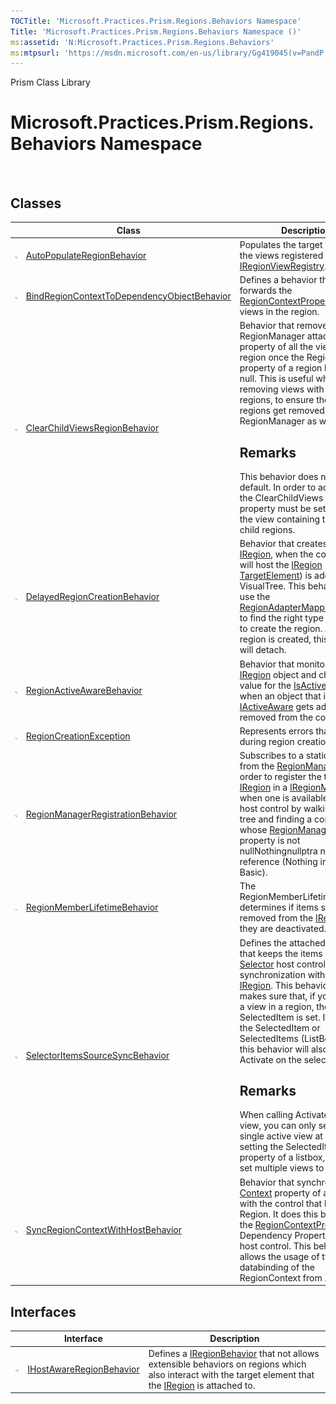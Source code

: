 ```yaml
---
TOCTitle: 'Microsoft.Practices.Prism.Regions.Behaviors Namespace'
Title: 'Microsoft.Practices.Prism.Regions.Behaviors Namespace ()'
ms:assetid: 'N:Microsoft.Practices.Prism.Regions.Behaviors'
ms:mtpsurl: 'https://msdn.microsoft.com/en-us/library/Gg419045(v=PandP.50)'
---
```


Prism Class Library

Microsoft.Practices.Prism.Regions.Behaviors Namespace
=====================================================

 

Classes
-------

<span id="classToggle"></span>
<table>

<thead>
<tr class="header">
<th> </th>
<th>Class</th>
<th>Description</th>
</tr>
</thead>
<tbody>
<tr class="odd">
<td><img src="images/public-class.gif" title="Public class" /></td>
<td><a href="https://msdn.microsoft.com/library/microsoft.practices.prism.regions.behaviors.autopopulateregionbehavior">AutoPopulateRegionBehavior</a></td>
<td><div class="summary">
Populates the target region with the views registered to it in the <a href="https://msdn.microsoft.com/library/microsoft.practices.prism.regions.iregionviewregistry">IRegionViewRegistry</a>.
</div></td>
</tr>
<tr class="even">
<td><img src="images/public-class.gif" title="Public class" /></td>
<td><a href="https://msdn.microsoft.com/library/microsoft.practices.prism.regions.behaviors.bindregioncontexttodependencyobjectbehavior">BindRegionContextToDependencyObjectBehavior</a></td>
<td><div class="summary">
Defines a behavior that forwards the <a href="https://msdn.microsoft.com/library/microsoft.practices.prism.regions.regionmanager.regioncontextproperty">RegionContextProperty</a> to the views in the region.
</div></td>
</tr>
<tr class="odd">
<td><img src="images/public-class.gif" title="Public class" /></td>
<td><a href="https://msdn.microsoft.com/library/microsoft.practices.prism.regions.behaviors.clearchildviewsregionbehavior">ClearChildViewsRegionBehavior</a></td>
<td><div class="summary">
Behavior that removes the RegionManager attached property of all the views in a region once the RegionManager property of a region becomes null. This is useful when removing views with nested regions, to ensure these nested regions get removed from the RegionManager as well.
<div>
<h2 id="remarks">Remarks</h2>
<span id="remarksToggle"></span> This behavior does not apply by default. In order to activate it, the ClearChildViews attached property must be set to True in the view containing the affected child regions.
</div>
</div></td>
</tr>
<tr class="even">
<td><img src="images/public-class.gif" title="Public class" /></td>
<td><a href="https://msdn.microsoft.com/library/microsoft.practices.prism.regions.behaviors.delayedregioncreationbehavior">DelayedRegionCreationBehavior</a></td>
<td><div class="summary">
Behavior that creates a new <a href="https://msdn.microsoft.com/library/microsoft.practices.prism.regions.iregion">IRegion</a>, when the control that will host the <a href="https://msdn.microsoft.com/library/microsoft.practices.prism.regions.iregion">IRegion</a> (see <a href="https://msdn.microsoft.com/library/microsoft.practices.prism.regions.behaviors.delayedregioncreationbehavior.targetelement">TargetElement</a>) is added to the VisualTree. This behavior will use the <a href="https://msdn.microsoft.com/library/microsoft.practices.prism.regions.regionadaptermappings">RegionAdapterMappings</a> class to find the right type of adapter to create the region. After the region is created, this behavior will detach.
</div></td>
</tr>
<tr class="odd">
<td><img src="images/public-class.gif" title="Public class" /></td>
<td><a href="https://msdn.microsoft.com/library/microsoft.practices.prism.regions.behaviors.regionactiveawarebehavior">RegionActiveAwareBehavior</a></td>
<td><div class="summary">
Behavior that monitors a <a href="https://msdn.microsoft.com/library/microsoft.practices.prism.regions.iregion">IRegion</a> object and changes the value for the <a href="https://msdn.microsoft.com/library/microsoft.practices.prism.iactiveaware.isactive">IsActive</a> property when an object that implements <a href="https://msdn.microsoft.com/library/microsoft.practices.prism.iactiveaware">IActiveAware</a> gets added or removed from the collection.
</div></td>
</tr>
<tr class="even">
<td><img src="images/public-class.gif" title="Public class" /></td>
<td><a href="https://msdn.microsoft.com/library/microsoft.practices.prism.regions.behaviors.regioncreationexception">RegionCreationException</a></td>
<td><div class="summary">
Represents errors that occured during region creation.
</div></td>
</tr>
<tr class="odd">
<td><img src="images/public-class.gif" title="Public class" /></td>
<td><a href="https://msdn.microsoft.com/library/microsoft.practices.prism.regions.behaviors.regionmanagerregistrationbehavior">RegionManagerRegistrationBehavior</a></td>
<td><div class="summary">
Subscribes to a static event from the <a href="https://msdn.microsoft.com/library/microsoft.practices.prism.regions.regionmanager">RegionManager</a> in order to register the target <a href="https://msdn.microsoft.com/library/microsoft.practices.prism.regions.iregion">IRegion</a> in a <a href="https://msdn.microsoft.com/library/microsoft.practices.prism.regions.iregionmanager">IRegionManager</a> when one is available on the host control by walking up the tree and finding a control whose <a href="https://msdn.microsoft.com/library/microsoft.practices.prism.regions.regionmanager.regionmanagerproperty">RegionManagerProperty</a> property is not nullNothingnullptra null reference (Nothing in Visual Basic).
</div></td>
</tr>
<tr class="even">
<td><img src="images/public-class.gif" title="Public class" /></td>
<td><a href="https://msdn.microsoft.com/library/microsoft.practices.prism.regions.behaviors.regionmemberlifetimebehavior">RegionMemberLifetimeBehavior</a></td>
<td><div class="summary">
The RegionMemberLifetimeBehavior determines if items should be removed from the <a href="https://msdn.microsoft.com/library/microsoft.practices.prism.regions.iregion">IRegion</a> when they are deactivated.
</div></td>
</tr>
<tr class="odd">
<td><img src="images/public-class.gif" title="Public class" /></td>
<td><a href="https://msdn.microsoft.com/library/microsoft.practices.prism.regions.behaviors.selectoritemssourcesyncbehavior">SelectorItemsSourceSyncBehavior</a></td>
<td><div class="summary">
Defines the attached behavior that keeps the items of the <a href="http://msdn.microsoft.com/en-us/library/ms595227">Selector</a> host control in synchronization with the <a href="https://msdn.microsoft.com/library/microsoft.practices.prism.regions.iregion">IRegion</a>. This behavior also makes sure that, if you activate a view in a region, the SelectedItem is set. If you set the SelectedItem or SelectedItems (ListBox) then this behavior will also call Activate on the selected items.
<div>
<h2 id="remarks-1">Remarks</h2>
<span id="remarksToggle"></span> When calling Activate on a view, you can only select a single active view at a time. By setting the SelectedItems property of a listbox, you can set multiple views to active.
</div>
</div></td>
</tr>
<tr class="even">
<td><img src="images/public-class.gif" title="Public class" /></td>
<td><a href="https://msdn.microsoft.com/library/microsoft.practices.prism.regions.behaviors.syncregioncontextwithhostbehavior">SyncRegionContextWithHostBehavior</a></td>
<td><div class="summary">
Behavior that synchronizes the <a href="https://msdn.microsoft.com/library/microsoft.practices.prism.regions.iregion.context">Context</a> property of a <a href="https://msdn.microsoft.com/library/microsoft.practices.prism.regions.iregion">IRegion</a> with the control that hosts the Region. It does this by setting the <a href="https://msdn.microsoft.com/library/microsoft.practices.prism.regions.regionmanager.regioncontextproperty">RegionContextProperty</a> Dependency Property on the host control. This behavior allows the usage of two way databinding of the RegionContext from XAML.
</div></td>
</tr>
</tbody>
</table>

Interfaces
----------

<span id="interfaceToggle"></span>
<table>

<thead>
<tr class="header">
<th> </th>
<th>Interface</th>
<th>Description</th>
</tr>
</thead>
<tbody>
<tr class="odd">
<td><img src="images/public-interface.gif" title="Public interface" /></td>
<td><a href="https://msdn.microsoft.com/library/microsoft.practices.prism.regions.behaviors.ihostawareregionbehavior">IHostAwareRegionBehavior</a></td>
<td><div class="summary">
Defines a <a href="https://msdn.microsoft.com/library/microsoft.practices.prism.regions.iregionbehavior">IRegionBehavior</a> that not allows extensible behaviors on regions which also interact with the target element that the <a href="https://msdn.microsoft.com/library/microsoft.practices.prism.regions.iregion">IRegion</a> is attached to.
</div></td>
</tr>
</tbody>
</table>
